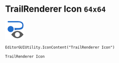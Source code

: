 # TrailRenderer Icon `64x64`
<img src="/img/TrailRenderer%20Icon.png" width=64 height=64>

``` CSharp
EditorGUIUtility.IconContent("TrailRenderer Icon")
```
```
TrailRenderer Icon
```
